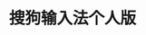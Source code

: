 ﻿---
id: 1827
title: "搜狗输入法个人版"
weight: 1827
version: "4.2.1.145"
updateTime: "2023-10-09T12:01:12"
debName: "http://113.24.212.22:8090/upload/file/sogoupinyin_4.2.1.145_loongarch64.deb"
debSize: "71.3MB"
command: "/opt/sogoupinyin/files/bin/sogoupinyin-configtool"
---
